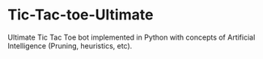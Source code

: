 # Tic-Tac-toe-Ultimate
Ultimate Tic Tac Toe bot implemented in Python with concepts of Artificial Intelligence (Pruning, heuristics, etc).
